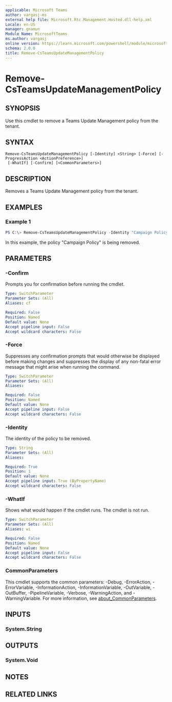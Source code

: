 ```yaml
---
applicable: Microsoft Teams
author: vargasj-ms
external help file: Microsoft.Rtc.Management.Hosted.dll-help.xml
Locale: en-US
manager: gnamun
Module Name: MicrosoftTeams
ms.author: vargasj
online version: https://learn.microsoft.com/powershell/module/microsoftteams/remove-csteamsupdatemanagementpolicy
schema: 2.0.0
title: Remove-CsTeamsUpdateManagementPolicy
---
```


# Remove-CsTeamsUpdateManagementPolicy

## SYNOPSIS
Use this cmdlet to remove a Teams Update Management policy from the tenant.

## SYNTAX

```
Remove-CsTeamsUpdateManagementPolicy [-Identity] <String> [-Force] [-ProgressAction <ActionPreference>]
 [-WhatIf] [-Confirm] [<CommonParameters>]
```

## DESCRIPTION
Removes a Teams Update Management policy from the tenant.

## EXAMPLES

### Example 1
```powershell
PS C:\> Remove-CsTeamsUpdateManagementPolicy -Identity "Campaign Policy"
```

In this example, the policy "Campaign Policy" is being removed.

## PARAMETERS

### -Confirm
Prompts you for confirmation before running the cmdlet.

```yaml
Type: SwitchParameter
Parameter Sets: (All)
Aliases: cf

Required: False
Position: Named
Default value: None
Accept pipeline input: False
Accept wildcard characters: False
```

### -Force
Suppresses any confirmation prompts that would otherwise be displayed before making changes and suppresses the display of any non-fatal error message that might arise when running the command.

```yaml
Type: SwitchParameter
Parameter Sets: (All)
Aliases:

Required: False
Position: Named
Default value: None
Accept pipeline input: False
Accept wildcard characters: False
```

### -Identity
The identity of the policy to be removed.

```yaml
Type: String
Parameter Sets: (All)
Aliases:

Required: True
Position: 1
Default value: None
Accept pipeline input: True (ByPropertyName)
Accept wildcard characters: False
```

### -WhatIf
Shows what would happen if the cmdlet runs.
The cmdlet is not run.

```yaml
Type: SwitchParameter
Parameter Sets: (All)
Aliases: wi

Required: False
Position: Named
Default value: None
Accept pipeline input: False
Accept wildcard characters: False
```

### CommonParameters
This cmdlet supports the common parameters: -Debug, -ErrorAction, -ErrorVariable, -InformationAction, -InformationVariable, -OutVariable, -OutBuffer, -PipelineVariable, -Verbose, -WarningAction, and -WarningVariable. For more information, see [about_CommonParameters](http://go.microsoft.com/fwlink/?LinkID=113216).

## INPUTS

### System.String

## OUTPUTS

### System.Void

## NOTES

## RELATED LINKS
